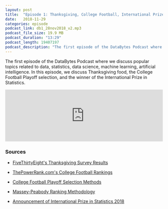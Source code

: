 ```yaml
---
layout: post
title:  "Episode 1: Thanksgiving, College Football, International Prize in Statistics"
date:   2018-11-29
categories: episode
podcast_link: db1_28nov2018_v2.mp3
podcast_file_size: 19.9 MB
podcast_duration: "13:29"
podcast_length: 19407197
podcast_description: "The first episode of the DataBytes Podcast where we discuss popular topics related to data, statistics, data science, machine learning, artificial intelligence. In this episode, we discuss Thanksgiving food, the College Football Playoff selection, and the winner of the International Prize in Statistics."
---
```


The first episode of the DataBytes Podcast where we discuss popular topics related to data, statistics, data science, machine learning, artificial intelligence.  In this episode, we discuss Thanksgiving food, the College Football Playoff selection, and the winner of the International Prize in Statistics.

<iframe width="100%" height="166" scrolling="no" frameborder="no" allow="autoplay" src="https://w.soundcloud.com/player/?url=https%3A//api.soundcloud.com/tracks/537519510&color=%2327a79c&auto_play=false&hide_related=false&show_comments=true&show_user=true&show_reposts=false&show_teaser=true"></iframe>

### Sources

* [FiveThirtyEight's Thanksgiving Survey Results](https://fivethirtyeight.com/features/the-ultimate-thanksgiving-dinner-menu/)

* [ThePowerRank.com's College Football Rankings](https://thepowerrank.com/guide-cfb-rankings/)

* [College Football Playoff Selection Methods](https://collegefootballplayoff.com/sports/2016/9/30/_131504729609884945.aspx)

* [Massey-Peabody Ranking Methodology](https://massey-peabody.com/methodology/)

* [Announcement of International Prize in Statistics 2018](https://www.statslife.org.uk/news/3982-2018-international-prize-in-statistics-awarded-to-bradley-efron)